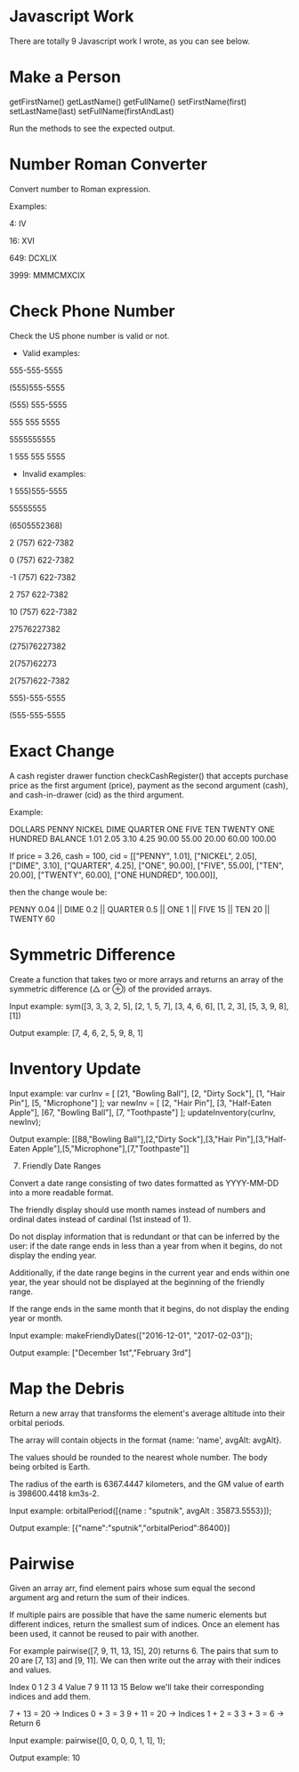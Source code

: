 # Javascript Work

There are totally 9 Javascript work I wrote, as you can see below.

# Make a Person

getFirstName()
getLastName()
getFullName()
setFirstName(first)
setLastName(last)
setFullName(firstAndLast)

Run the methods to see the expected output.

# Number Roman Converter

Convert number to Roman expression.

Examples:

4: IV

16: XVI

649: DCXLIX

3999: MMMCMXCIX

# Check Phone Number

Check the US phone number is valid or not.


* Valid examples:

555-555-5555

(555)555-5555

(555) 555-5555

555 555 5555

5555555555

1 555 555 5555


* Invalid examples:

1 555)555-5555

55555555

(6505552368)

2 (757) 622-7382

0 (757) 622-7382

-1 (757) 622-7382

2 757 622-7382

10 (757) 622-7382

27576227382

(275)76227382

2(757)62273

2(757)622-7382

555)-555-5555

(555-555-5555

# Exact Change

A cash register drawer function checkCashRegister() that accepts purchase price as the first argument (price), payment as the second argument (cash), and cash-in-drawer (cid) as the third argument.

Example:

DOLLARS	PENNY	NICKEL	DIME	QUARTER	ONE	   FIVE	  TEN	  TWENTY	ONE HUNDRED
BALANCE	1.01	2.05	  3.10	4.25	  90.00	 55.00	20.00	60.00	  100.00

If price = 3.26, cash = 100, cid = [["PENNY", 1.01], ["NICKEL", 2.05], ["DIME", 3.10], ["QUARTER", 4.25], ["ONE", 90.00], ["FIVE", 55.00], ["TEN", 20.00], ["TWENTY", 60.00], ["ONE HUNDRED", 100.00]],

then the change woule be:

PENNY 0.04 || DIME 0.2 || QUARTER 0.5 || ONE 1 || FIVE 15 || TEN 20 || TWENTY 60

# Symmetric Difference

Create a function that takes two or more arrays and returns an array of the symmetric difference (△ or ⊕) of the provided arrays.

Input example:
sym([3, 3, 3, 2, 5], [2, 1, 5, 7], [3, 4, 6, 6], [1, 2, 3], [5, 3, 9, 8], [1])

Output example:
[7, 4, 6, 2, 5, 9, 8, 1]

# Inventory Update

Input example:
var curInv = [ [21, "Bowling Ball"], [2, "Dirty Sock"], [1, "Hair Pin"], [5, "Microphone"] ]; 
var newInv = [ [2, "Hair Pin"], [3, "Half-Eaten Apple"], [67, "Bowling Ball"], [7, "Toothpaste"] ]; 
updateInventory(curInv, newInv);

Output example:
[[88,"Bowling Ball"],[2,"Dirty Sock"],[3,"Hair Pin"],[3,"Half-Eaten Apple"],[5,"Microphone"],[7,"Toothpaste"]]

7. Friendly Date Ranges

Convert a date range consisting of two dates formatted as YYYY-MM-DD into a more readable format.

The friendly display should use month names instead of numbers and ordinal dates instead of cardinal (1st instead of 1).

Do not display information that is redundant or that can be inferred by the user: if the date range ends in less than a year from when it begins, do not display the ending year.

Additionally, if the date range begins in the current year and ends within one year, the year should not be displayed at the beginning of the friendly range.

If the range ends in the same month that it begins, do not display the ending year or month.

Input example:
makeFriendlyDates(["2016-12-01", "2017-02-03"]);

Output example:
["December 1st","February 3rd"]

# Map the Debris

Return a new array that transforms the element's average altitude into their orbital periods.

The array will contain objects in the format {name: 'name', avgAlt: avgAlt}.

The values should be rounded to the nearest whole number. The body being orbited is Earth.

The radius of the earth is 6367.4447 kilometers, and the GM value of earth is 398600.4418 km3s-2.

Input example:
orbitalPeriod([{name : "sputnik", avgAlt : 35873.5553}]);

Output example:
[{"name":"sputnik","orbitalPeriod":86400}]

# Pairwise

Given an array arr, find element pairs whose sum equal the second argument arg and return the sum of their indices.

If multiple pairs are possible that have the same numeric elements but different indices, return the smallest sum of indices. Once an element has been used, it cannot be reused to pair with another.

For example pairwise([7, 9, 11, 13, 15], 20) returns 6. The pairs that sum to 20 are [7, 13] and [9, 11]. We can then write out the array with their indices and values.


Index	0  1	2	  3	  4
Value	7	 9	11	13	15
Below we'll take their corresponding indices and add them.

7 + 13 = 20 → Indices 0 + 3 = 3
9 + 11 = 20 → Indices 1 + 2 = 3
3 + 3 = 6 → Return 6

Input example:
pairwise([0, 0, 0, 0, 1, 1], 1);

Output example:
10

